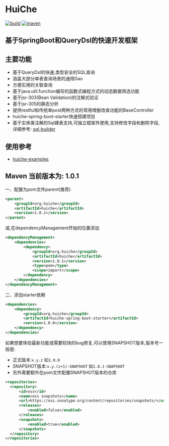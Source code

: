 # HuiChe
[![build](https://img.shields.io/travis/jmjlbmn/huiche.svg?style=flat-square)](https://travis-ci.org/jmjlbmn/huiche)
[![maven](https://img.shields.io/maven-metadata/v/http/central.maven.org/maven2/org/huiche/huiche/maven-metadata.xml.svg?style=flat-square)](http://search.maven.org/#artifactdetails%7Corg.huiche%7Chuiche%7C1.0.0%7C)
## 基于SpringBoot和QueryDsl的快速开发框架
## 主要功能
- 基于QueryDsl的快速,类型安全的SQL查询
- 涵盖大部分单表查询场景的通用Dao
- 方便实用的关联查询
- 基于java.util.function编写的函数式编程方式的动态数据筛选功能
- 基于jsr-303(Bean Validation)的注解式验证
- 基于jsr-305的静态分析
- 提供restful和传统单post两种方式的常用增删改查功能的BaseController
- huiche-spring-boot-starter快速搭建项目
- 基于实体类注解的Sql建表支持,可独立框架外使用,支持修改字段和删除字段,详细参考: [sql-builder](https://github.com/jmjlbmn/huiche-examples/tree/master/sql-builder)
## 使用参考
- [huiche-examples](https://github.com/jmjlbmn/huiche-examples)

## Maven 当前版本为: 1.0.1
一、配置为pom文件parent(推荐)
```xml
<parent>
    <groupId>org.huiche</groupId>
    <artifactId>huiche</artifactId>
    <version>1.0.1</version>
</parent>
```
或,在dependencyManagement开始的位置添加
```xml
<dependencyManagement>
    <dependencies>
        <dependency>
            <groupId>org.huiche</groupId>
            <artifactId>huiche</artifactId>
            <version>1.0.1</version>
            <type>pom</type>
            <scope>import</scope>
        </dependency>
    </dependencies>
</dependencyManagement>
```
二、添加starter依赖
```xml
<dependencies>
    <dependency>
        <groupId>org.huiche</groupId>
        <artifactId>huiche-spring-boot-starter</artifactId>
        <version>1.0.0</version>
    </dependency>
</dependencies>
```
如果想要体验最新功能或需要较快的bug修复,可以使用SNAPSHOT版本,版本号一般是:
- 正式版本:`x.y.z` 如`1.0.0`
- SNAPSHOT版本:`x.y.(z+1)-SNAPSHOT` 如`1.0.1-SNAPSHOT`
- 另外需要额外在pom文件配置SNAPSHOT版本的仓库

```xml
<repositories>
  <repository>
      <id>oss</id>
      <name>oss snapshots</name>
      <url>https://oss.sonatype.org/content/repositories/snapshots/</url>
      <releases>
          <enabled>false</enabled>
      </releases>
      <snapshots>
          <enabled>true</enabled>
      </snapshots>
  </repository>          
</repositories>
```  
